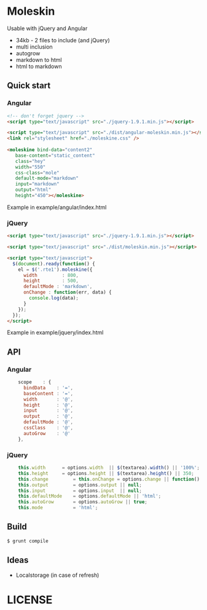 # Moleskin

Usable with jQuery and Angular

- 34kb - 2 files to include (and jQuery)
- multi inclusion
- autogrow
- markdown to html
- html to markdown

## Quick start

### Angular

```html
<!-- don't forget jquery -->
<script type="text/javascript" src="./jquery-1.9.1.min.js"></script>

<script type="text/javascript" src="./dist/angular-moleskin.min.js"></script>
<link rel="stylesheet" href="./moleskine.css" />
    
<moleskine bind-data="content2"
   base-content="static_content"
   class="hey"
   width="550"
   css-class="mole"
   default-mode="markdown"
   input="markdown"
   output="html"
   height="450"></moleskine>
```

Example in example/angular/index.html

### jQuery

```html
<script type="text/javascript" src="./jquery-1.9.1.min.js"></script>

<script type="text/javascript" src="./dist/moleskin.min.js"></script>

<script type="text/javascript">
  $(document).ready(function() {
    el = $('.rte1').moleskine({
      width         : 800,
      height        : 500,
      defaultMode : 'markdown',
      onChange : function(err, data) {
        console.log(data);
      }
    });
  });
</script>
```

Example in example/jquery/index.html

## API

### Angular

```javascript
    scope    : { 
      bindData    : '=',
      baseContent : '=',
      width       : '@',
      height      : '@',
      input       : '@',
      output      : '@',
      defaultMode : '@',
      cssClass    : '@',
      autoGrow    : '@'
    },
```

### jQuery

```javascript
    this.width		= options.width  || $(textarea).width() || '100%';
    this.height		= options.height || $(textarea).height() || 350;
    this.change         = this.onChange = options.change || function() {};
    this.output         = options.output || null;
    this.input          = options.input  || null;
    this.defaultMode    = options.defaultMode || 'html';
    this.autoGrow       = options.autoGrow || true;
    this.mode           = 'html';
``` 

## Build

```bash
$ grunt compile
```

## Ideas

- Localstorage (in case of refresh)

# LICENSE


